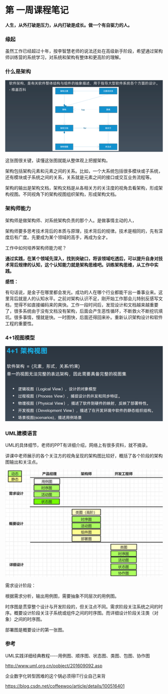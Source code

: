 # 第 一周课程笔记

**人生，从外打破是压力，从内打破是成长。做一个有自驱力的人。**

### 缘起

虽然工作已经超过十年，按李智慧老师的说法还处在高级新手阶段，希望通过架构师训练营的系统学习，对系统和架构有整体和更高阶的理解。



### 什么是架构

![1600479054563](https://github.com/hwangyungping/TalkGo/blob/master/架构师训练营-第一期/images/1600479054563.png)

这张图很关键，读懂这张图就能从整体观上把握架构。

架构包括架构元素和元素之间的关系。比如，一个大系统包括很多模块或子系统，还有模块或子系统之间的关系，关系就是元素之间的接口或交互业务流程等。

架构的输出是架构文档，架构文档是从各相关方的关注度的视角去看架构，形成架构视图。不同视角下的架构视图组织架构，形成架构文档。



### 架构师能力

架构师是做架构师、对系统架构负责的那个人。是做事情主动的人，

架构师要多思考技术背后的本质与原理，技术背后的规律。技术是相同的，先有深度后有广度。先要成为某个领域的高手，再成为全才。

工作中如何培养架构师能力呢？

**通过实践，在某个领域先深入，找到突破口，将该领域吃透后，可以提升自身对技术背后规律的认知，这个认知能力就是架构思维吧。训练架构思维，从工作中实践。**



**感悟：**

有句话说，是金子在哪里都会发光。成功的人在哪个行业都能干出一番事业来。这里背后就是人的认知水平。之前对架构认识不足，刚开始工作那会儿特别反感写文档，觉得不如直接编码来的爽快。工作一段时间后，发现设计和文档越来越重要了，很多系统由于没有文档没有架构，后面会产生恶性循环，不断救火不断挖坑填坑。很多事情，慢就是快。一时图快，后面还得回来补。重新认识架构设计和软件工程的重要性。



### 4+1视图模型

![1600480222528](https://github.com/hwangyungping/TalkGo/blob/master/架构师训练营-第一期/images/1600480222528.png)



### UML建模语言

UML的具体细节，老师的PPT有详细介绍，网络上有很多资料，就不摘录。

讲课中老师展示的各个关注方的视角呈现的架构图比较好，概括了各个阶段的架构图输出和关注点。



![1600495981055](https://github.com/hwangyungping/TalkGo/blob/master/架构师训练营-第一期/images/1600495981055.png)

需求设计阶段：

根据需求分析，输出用例图，需要抽象不同层次的用例图。

时序图是贯穿整个设计与开发阶段的，但关注点不同。需求阶段关注系统之间的时序。概要设计阶段关注子系统或组件之间的时序图。而详细设计阶段关注类（对象）之间的时序图。

部署图是概要设计的第一张图。



### 参考

UML实践详细经典教程----用例图、顺序图、状态图、类图、包图、协作图

http://www.uml.org.cn/oobject/201609092.asp

企业数字化转型困难的这个锅必须得IT行业自己来背

https://blog.csdn.net/coffeewoo/article/details/100516401



